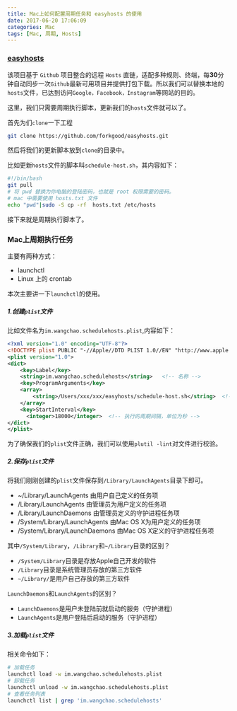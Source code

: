 ```yaml
---
title: Mac上如何配置周期任务和 easyhosts 的使用
date: 2017-06-20 17:06:09
categories: Mac
tags: [Mac, 周期, Hosts]
---
```


### [easyhosts](https://github.com/forkgood/easyhosts)
该项目基于 `Github` 项目整合的远程 `Hosts` 直链，适配多种规则、终端，每**30**分钟自动同步一次`Github`最新可用项目并提供打包下载。所以我们可以替换本地的`hosts`文件，已达到访问`Google，Facebook，Instagram`等网站的目的。

这里，我们只需要周期执行脚本，更新我们的`hosts`文件就可以了。

首先为们`clone`一下工程
```bash
git clone https://github.com/forkgood/easyhosts.git
```

然后将我们的更新脚本放到`clone`的目录中。

比如更新`hosts`文件的脚本叫`schedule-host.sh`，其内容如下：
```bash
#!/bin/bash
git pull
# 将 pwd 替换为你电脑的登陆密码，也就是 root 权限需要的密码。
# mac 中需要使用 hosts.txt 文件
echo "pwd"|sudo -S cp -rf  hosts.txt /etc/hosts
```

接下来就是周期执行脚本了。

### Mac上周期执行任务
主要有两种方式：
 * launchctl
 * Linux 上的 crontab
 
本次主要讲一下`launchctl`的使用。

##### 1.创建`plist`文件
比如文件名为`im.wangchao.schedulehosts.plist`,内容如下：
```xml
<?xml version="1.0" encoding="UTF-8"?>
<!DOCTYPE plist PUBLIC "-//Apple//DTD PLIST 1.0//EN" "http://www.apple.com/DTDs/PropertyList-1.0.dtd">
<plist version="1.0">
<dict>
	<key>Label</key>
	<string>im.wangchao.schedulehosts</string>   <!-- 名称 -->
	<key>ProgramArguments</key>
	<array>
		<string>/Users/xxx/xxx/easyhosts/schedule-host.sh</string>  <!-- 需要执行的脚本，绝对路径，这里直接使用上面创建的更新 hosts 的脚本 -->
	</array>
	<key>StartInterval</key>
	  <integer>18000</integer>  <!-- 执行的周期间隔，单位为秒 -->
</dict>
</plist>

```
为了确保我们的`plist`文件正确，我们可以使用`plutil -lint`对文件进行校验。

##### 2.保存`plist`文件
将我们刚刚创建的`plist`文件保存到`/Library/LaunchAgents`目录下即可。

 * ~/Library/LaunchAgents 由用户自己定义的任务项
 * /Library/LaunchAgents 由管理员为用户定义的任务项
 * /Library/LaunchDaemons 由管理员定义的守护进程任务项
 * /System/Library/LaunchAgents 由Mac OS X为用户定义的任务项
 * /System/Library/LaunchDaemons 由Mac OS X定义的守护进程任务项

其中`/System/Library`，`/Library`和`~/Library`目录的区别？
  
 * `/System/Library`目录是存放Apple自己开发的软件
 * `/Library`目录是系统管理员存放的第三方软件
 * `~/Library/`是用户自己存放的第三方软件
  
`LaunchDaemons`和`LaunchAgents`的区别？
  
 * `LaunchDaemons`是用户未登陆前就启动的服务（守护进程）
 * `LaunchAgents`是用户登陆后启动的服务（守护进程）

##### 3.加载`plist`文件
相关命令如下：
```bash
# 加载任务
launchctl load -w im.wangchao.schedulehosts.plist
# 卸载任务
launchctl unload -w im.wangchao.schedulehosts.plist
# 查看任务列表
launchctl list | grep 'im.wangchao.schedulehosts'
```